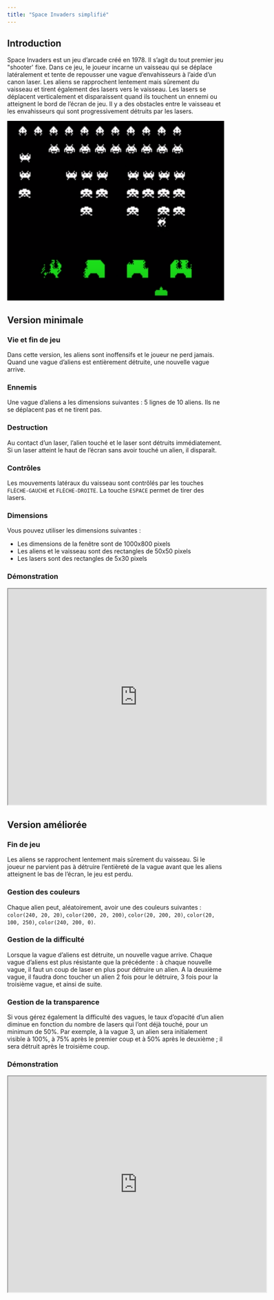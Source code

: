 ```yaml
---
title: "Space Invaders simplifié"
---
```


## Introduction

Space Invaders est un jeu d’arcade créé en 1978. Il s’agit du tout premier jeu "shooter' fixe. Dans ce jeu, le joueur incarne un vaisseau qui se déplace latéralement et tente de repousser une vague d’envahisseurs à l’aide d’un canon laser. Les aliens se rapprochent lentement mais sûrement du vaisseau et tirent également des lasers vers le vaisseau. Les lasers se déplacent verticalement et disparaissent quand ils touchent un ennemi ou atteignent le bord de l’écran de jeu. Il y a des obstacles entre le vaisseau et les envahisseurs qui sont progressivement détruits par les lasers.

![SpaceInvaders](/tutoriels/images/SpaceInvadersOriginal2.png)

## Version minimale

### Vie et fin de jeu 
Dans cette version, les aliens sont inoffensifs et le joueur ne perd jamais. Quand une vague d’aliens est entièrement détruite, une nouvelle vague arrive. 

### Ennemis

Une vague d’aliens a les dimensions suivantes : 5 lignes de 10 aliens. Ils ne se déplacent pas et ne tirent pas. 

### Destruction

Au contact d’un laser, l’alien touché et le laser sont détruits immédiatement. Si un laser atteint le haut de l’écran sans avoir touché un alien, il disparaît. 

### Contrôles

Les mouvements latéraux du vaisseau sont contrôlés par les touches `FLÈCHE-GAUCHE` et `FLÈCHE-DROITE`. La touche `ESPACE` permet de tirer des lasers. 

### Dimensions

Vous pouvez utiliser les dimensions suivantes : 
- Les dimensions de la fenêtre sont de 1000x800 pixels
- Les aliens et le vaisseau sont des rectangles de 50x50 pixels
- Les lasers sont des rectangles de 5x30 pixels 

### Démonstration
<p align="center">
<iframe src="https://openprocessing.org/sketch/1592175/embed/?plusEmbedHash=YTc3Mzc1ODI5ODMzYzhkMTdkYzAyM2U4Yjk1MDc4YWJiZTEyMzc2ZjVmZTRmMTQ4NTQ1MGY5NDdmN2VlNTdlNGMwMWI1ZDNjMzc2NjkyZGEyMThiMWIxZGNmODYyZjEyNmM3ODE3YWUyMjZmMDEyMGVhN2NiYTgwYWNkN2U3Y2RrdGg2VWk4NXkxVWNWVitBZitsbXozUTdOVFQ5UERTd0c2dmpZM0VybXloKzFUMUxDb1dvTU9JWWpBWnlEUVdoSlFscFl5SW1TWXRyeWN2ZWhWVEVBUT09&plusEmbedTitle=true" width="600" height="500"></iframe>
</p>

## Version améliorée

### Fin de jeu

Les aliens se rapprochent lentement mais sûrement du vaisseau. Si le joueur ne parvient pas à détruire l’entièreté de la vague avant que les aliens atteignent le bas de l’écran, le jeu est perdu. 

### Gestion des couleurs

Chaque alien peut, aléatoirement, avoir une des couleurs suivantes : `color(240, 20, 20)`, `color(200, 20, 200)`, `color(20, 200, 20)`, `color(20, 100, 250)`, `color(240, 200, 0)`. 

### Gestion de la difficulté

Lorsque la vague d’aliens est détruite, un nouvelle vague arrive. Chaque vague d’aliens est plus résistante que la précédente : à chaque nouvelle vague, il faut un coup de laser en plus pour détruire un alien. A la deuxième vague, il faudra donc toucher un alien 2 fois pour le détruire, 3 fois pour la troisième vague, et ainsi de suite. 

### Gestion de la transparence

Si vous gérez également la difficulté des vagues, le taux d’opacité d’un alien diminue en fonction du nombre de lasers qui l’ont déjà touché, pour un minimum de 50%. Par exemple, à la vague 3, un alien sera initialement visible à 100%, à 75% après le premier coup et à 50% après le deuxième ; il sera détruit après le troisième coup.

### Démonstration

<p align="center">
<iframe src="https://openprocessing.org/sketch/1592193/embed/?plusEmbedHash=YmI5ZWNkMzIwYzFiZGNhODBkOGM0NzYyN2ZmMTAyNjBiYzc5OGQ4OTk0OTY2YmJmNTUwMjRlOWZmOWU4MmNiMzQ5ODhmOTg5M2E1MTA0ZjU3OWFkMzRjZThjZTliZmU5NDBiNjcyZmIyNmVhNWQ5YmZmOTkyOWRhM2NjOTI0NzFzSkRWU29QRzRzOTZYOXArekUvTmk3OFhNWWRRRjFCbXVwNkUrZ2ZSNmp4UHlwOUlpaE55WUt5NEc0Y1VubWhNM1JlWWJhVnhaQ3N0RmJQL0xyeXJTUT09&plusEmbedTitle=true" width="600" height="500"></iframe>
</p>